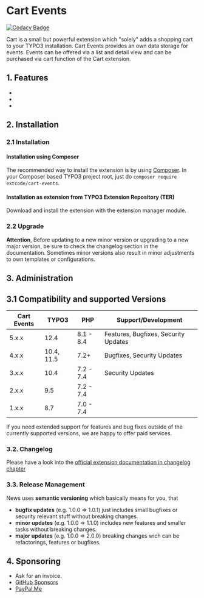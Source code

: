 # Cart Events

[![Codacy Badge](https://api.codacy.com/project/badge/Grade/f7809fa0f2ab40118e263cb714212d13)](https://www.codacy.com/app/extcode/cart_events?utm_source=github.com&amp;utm_medium=referral&amp;utm_content=extcode/cart_events&amp;utm_campaign=Badge_Grade)

Cart is a small but powerful extension which "solely" adds a shopping cart to your TYPO3 installation.
Cart Events provides an own data storage for events. Events can be offered via a list and detail view and can be purchased via cart function of the Cart extension.

## 1. Features

-
-
-

## 2. Installation

### 2.1 Installation

#### Installation using Composer

The recommended way to install the extension is by using [Composer][2]. In your Composer based TYPO3 project root, just do `composer require extcode/cart-events`. 

#### Installation as extension from TYPO3 Extension Repository (TER)

Download and install the extension with the extension manager module.

### 2.2 Upgrade

**Attention**, Before updating to a new minor version or upgrading to a new major version, be sure to check the
changelog section in the documentation.
Sometimes minor versions also result in minor adjustments to own templates or configurations.

## 3. Administration

## 3.1 Compatibility and supported Versions

| Cart Events | TYPO3      | PHP       | Support/Development                  |
|-------------|------------|-----------|--------------------------------------|
| 5.x.x       | 12.4       | 8.1 - 8.4 | Features, Bugfixes, Security Updates |
| 4.x.x       | 10.4, 11.5 | 7.2+      | Bugfixes, Security Updates           |
| 3.x.x       | 10.4       | 7.2 - 7.4 | Security Updates                     |
| 2.x.x       | 9.5        | 7.2 - 7.4 |                                      |
| 1.x.x       | 8.7        | 7.0 - 7.4 |                                      |

If you need extended support for features and bug fixes outside of the currently supported versions,
we are happy to offer paid services.

### 3.2. Changelog

Please have a look into the [official extension documentation in changelog chapter](https://docs.typo3.org/p/extcode/cart-events/main/en-us/Changelog/Index.html)

### 3.3. Release Management

News uses **semantic versioning** which basically means for you, that
- **bugfix updates** (e.g. 1.0.0 => 1.0.1) just includes small bugfixes or security relevant stuff without breaking changes.
- **minor updates** (e.g. 1.0.0 => 1.1.0) includes new features and smaller tasks without breaking changes.
- **major updates** (e.g. 1.0.0 => 2.0.0) breaking changes wich can be refactorings, features or bugfixes.

## 4. Sponsoring

* Ask for an invoice.
* [GitHub Sponsors](https://github.com/sponsors/extcode)
* [PayPal.Me](https://paypal.me/extcart)

[1]: https://docs.typo3.org/typo3cms/extensions/cart_events/
[2]: https://getcomposer.org/